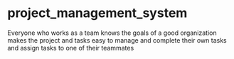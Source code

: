 # project_management_system
Everyone who works as a team knows the goals of a good organization makes the project and tasks easy to manage and complete their own tasks and assign tasks to one of their teammates
